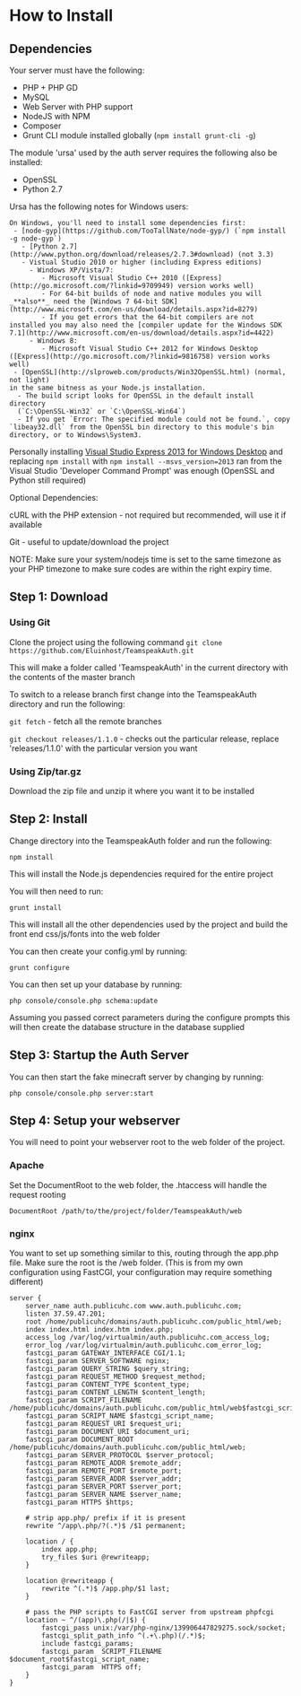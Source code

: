 How to Install
==============

Dependencies
------------

Your server must have the following:

- PHP + PHP GD
- MySQL
- Web Server with PHP support
- NodeJS with NPM
- Composer
- Grunt CLI module installed globally (`npm install grunt-cli -g`)

The module 'ursa' used by the auth server requires the following also be installed:

- OpenSSL
- Python 2.7

Ursa has the following notes for Windows users:

    On Windows, you'll need to install some dependencies first:
     - [node-gyp](https://github.com/TooTallNate/node-gyp/) (`npm install -g node-gyp`)
       - [Python 2.7](http://www.python.org/download/releases/2.7.3#download) (not 3.3)
       - Vistual Studio 2010 or higher (including Express editions)
         - Windows XP/Vista/7:
            - Microsoft Visual Studio C++ 2010 ([Express](http://go.microsoft.com/?linkid=9709949) version works well)
            - For 64-bit builds of node and native modules you will _**also**_ need the [Windows 7 64-bit SDK](http://www.microsoft.com/en-us/download/details.aspx?id=8279)
            - If you get errors that the 64-bit compilers are not installed you may also need the [compiler update for the Windows SDK 7.1](http://www.microsoft.com/en-us/download/details.aspx?id=4422)
         - Windows 8:
            - Microsoft Visual Studio C++ 2012 for Windows Desktop ([Express](http://go.microsoft.com/?linkid=9816758) version works well)
     - [OpenSSL](http://slproweb.com/products/Win32OpenSSL.html) (normal, not light)
    in the same bitness as your Node.js installation.
      - The build script looks for OpenSSL in the default install directory  
      (`C:\OpenSSL-Win32` or `C:\OpenSSL-Win64`)
      - If you get `Error: The specified module could not be found.`, copy `libeay32.dll` from the OpenSSL bin directory to this module's bin directory, or to Windows\System3.

Personally installing [Visual Studio Express 2013 for Windows Desktop](http://www.visualstudio.com/downloads/download-visual-studio-vs) and replacing `npm install` with `npm install --msvs_version=2013` ran from the Visual Studio 'Developer Command Prompt' was enough (OpenSSL and Python still required)

Optional Dependencies:

cURL with the PHP extension - not required but recommended, will use it if available

Git - useful to update/download the project

NOTE: Make sure your system/nodejs time is set to the same timezone as your PHP timezone to make sure codes are within the right expiry time.

Step 1: Download
----------------

### Using Git

Clone the project using the following command `git clone https://github.com/Eluinhost/TeamspeakAuth.git`

This will make a folder called 'TeamspeakAuth' in the current directory with the contents of the master branch

To switch to a release branch first change into the TeamspeakAuth directory and run the following:

`git fetch` - fetch all the remote branches

`git checkout releases/1.1.0` - checks out the particular release, replace 'releases/1.1.0' with the particular version you want

### Using Zip/tar.gz

Download the zip file and unzip it where you want it to be installed

Step 2: Install
---------------

Change directory into the TeamspeakAuth folder and run the following:

`npm install`

This will install the Node.js dependencies required for the entire project

You will then need to run:

`grunt install`

This will install all the other dependencies used by the project and build the front end css/js/fonts into the web folder

You can then create your config.yml by running:

`grunt configure`

You can then set up your database by running:

`php console/console.php schema:update`

Assuming you passed correct parameters during the configure prompts this will then create the database structure in the database supplied

Step 3: Startup the Auth Server
-------------------------------

You can then start the fake minecraft server by changing by running:

`php console/console.php server:start`

Step 4: Setup your webserver
----------------------------

You will need to point your webserver root to the web folder of the project. 

### Apache

Set the DocumentRoot to the web folder, the .htaccess will handle the request rooting

    DocumentRoot /path/to/the/project/folder/TeamspeakAuth/web
    
### nginx

You want to set up something similar to this, routing through the app.php file. Make sure the root is the /web folder. (This is from my own configuration using FastCGI, your configuration may require something different)

    server {
        server_name auth.publicuhc.com www.auth.publicuhc.com;
        listen 37.59.47.201;
        root /home/publicuhc/domains/auth.publicuhc.com/public_html/web;
        index index.html index.htm index.php;
        access_log /var/log/virtualmin/auth.publicuhc.com_access_log;
        error_log /var/log/virtualmin/auth.publicuhc.com_error_log;
        fastcgi_param GATEWAY_INTERFACE CGI/1.1;
        fastcgi_param SERVER_SOFTWARE nginx;
        fastcgi_param QUERY_STRING $query_string;
        fastcgi_param REQUEST_METHOD $request_method;
        fastcgi_param CONTENT_TYPE $content_type;
        fastcgi_param CONTENT_LENGTH $content_length;
        fastcgi_param SCRIPT_FILENAME /home/publicuhc/domains/auth.publicuhc.com/public_html/web$fastcgi_script_name;
        fastcgi_param SCRIPT_NAME $fastcgi_script_name;
        fastcgi_param REQUEST_URI $request_uri;
        fastcgi_param DOCUMENT_URI $document_uri;
        fastcgi_param DOCUMENT_ROOT /home/publicuhc/domains/auth.publicuhc.com/public_html/web;
        fastcgi_param SERVER_PROTOCOL $server_protocol;
        fastcgi_param REMOTE_ADDR $remote_addr;
        fastcgi_param REMOTE_PORT $remote_port;
        fastcgi_param SERVER_ADDR $server_addr;
        fastcgi_param SERVER_PORT $server_port;
        fastcgi_param SERVER_NAME $server_name;
        fastcgi_param HTTPS $https;

        # strip app.php/ prefix if it is present
        rewrite ^/app\.php/?(.*)$ /$1 permanent;

        location / {
            index app.php;
            try_files $uri @rewriteapp;
        }

        location @rewriteapp {
            rewrite ^(.*)$ /app.php/$1 last;
        }

        # pass the PHP scripts to FastCGI server from upstream phpfcgi
        location ~ ^/(app)\.php(/|$) {
            fastcgi_pass unix:/var/php-nginx/139906447829275.sock/socket;
            fastcgi_split_path_info ^(.+\.php)(/.*)$;
            include fastcgi_params;
            fastcgi_param  SCRIPT_FILENAME $document_root$fastcgi_script_name;
            fastcgi_param  HTTPS off;
        }
    }